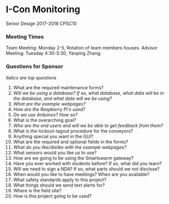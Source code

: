 # I-Con Monitoring
Senior Design 2017-2018 CPSC10

### Meeting Times
Team Meeting: Monday 2-5, Rotation of team members houses.
Advisor Meeting: Tuesday 4:30-5:30, Yanping Zhang.

### Questions for Sponsor
*Italics are top questions*
1. What are the required maintenance forms?
2. *Will we be using a database? If so, what database, what data will be in the database, and what data will we be using?*
3. *What are the example webpages?*
4. *How are the Raspberry Pi's used?*
5. *Do we use Arduinos? How so?*
6. What is the overarching goal?
7. *Who are the end users and will we be able to get feedback from them?*
8. What is the lockout-tagout procedure for the conveyors?
9. Anything special you want in the GUI?
10. What are the required and optional fields in the forms?
11. *What do you like/dislike with the example webpages?*
12. What sensors would you like us to use?
13. How are we going to be using the Smartswarm gateway?
14. Have you ever worked with students before? If so, what did you learn?
15. Will we need to sign a NDA? If so, what parts should we not disclose?
16. When would you like to have meetings? When are you available?
17. What safety standards apply to this project?
18. What things should we send text alerts for?
19. Where is the field site?
20. How is this project going to be used?
